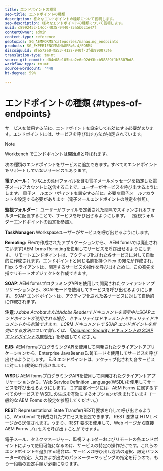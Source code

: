 ```yaml
---
title: エンドポイントの種類
seo-title: エンドポイントの種類
description: 様々なエンドポイントの種類について説明します。
seo-description: 様々なエンドポイントの種類について説明します。
uuid: c899245c-14cc-4035-9440-95a5b6c1e47f
contentOwner: admin
content-type: reference
geptopics: SG_AEMFORMS/categories/managing_endpoints
products: SG_EXPERIENCEMANAGER/6.4/FORMS
discoiquuid: 8fe572e0-8a53-4129-940f-3fdb990073fe
translation-type: tm+mt
source-git-commit: d04e08e105bba2e6c92d93bcb58839f1b5307bd8
workflow-type: tm+mt
source-wordcount: '448'
ht-degree: 59%

---
```



# エンドポイントの種類 {#types-of-endpoints}

サービスを使用する前に、エンドポイントを設定して有効にする必要があります。エンドポイントには、サービスを呼び出す方法が指定されています。

>[!NOTE]
>
>Workbench でエンドポイントは開始点と呼ばれます。

次の種類のエンドポイントをサービスに追加できます。すべてのエンドポイントをサポートしていないサービスもあります。

**電子メール：** 1つ以上の添付ファイルを含む電子メールメッセージを指定した電子メールアカウントに送信することで、ユーザーがサービスを呼び出せるようにします。 電子メールエンドポイントを設定する前に、必要な電子メールアカウントを設定する必要があります（電子メールエンドポイントの設定を参照）。

**監視フォルダー：** ユーザーがファイルを定義された間隔でスキャンされるフォルダーに配置することで、サービスを呼び出せるようにします。 （監視フォルダーエンドポイントの設定を参照）。

**TaskManager:** Workspaceユーザーがサービスを呼び出せるようにします。

**Remoting:** Flexで作成されたアプリケーションから、(AEM formsでは廃止されています)AEM forms Remotingを使用してサービスを呼び出せるようにします。 リモートエンドポイントは、アクティブ化された各サービスに対して自動的に作成されます。エンドポイントと同じ名前を持つ Flex の宛先が作成され、Flex クライアントは、関連するサービスの操作を呼び出すために、この宛先を指すリモートオブジェクトを作成できます。

**SOAP:** AEM formsプログラミングAPIを使用して開発されたクライアントアプリケーションから、SOAPモードを使用してサービスを呼び出せるようにします。 SOAP エンドポイントは、アクティブ化された各サービスに対して自動的に作成されます。

**注意**: *Adobe AcrobatまたはAdobe Readerでドキュメントを表示中にSOAPエンドポイントが使用される場合、セキュリティはドキュメントセキュリティドキュメントから削除できます。 LCRM ドキュメントで SOAP エンドポイントを無効にする方法について詳しくは、「[Document Security ドキュメントの SOAP エンドポイントの無効化](/help/forms/using/admin-help/configuring-client-server-options.md#disable-soap-endpoints-for-document-security-documents)*」を参照してください。

**EJB:** AEM formsプログラミングAPIを使用して開発されたクライアントアプリケーションから、Enterprise JavaBeans(EJB)モードを使用してサービスを呼び出せるようにします。 EJB エンドポイントは、アクティブ化された各サービスに対して自動的に作成されます。

**WSDL:** AEM formsプログラミングAPIを使用して開発されたクライアントアプリケーションから、Web Service Definition Language(WSDL)を使用してサービスを呼び出せるようにします。 コア設定ページには、AEM Forms に属するすべてのサービスで WSDL の生成を有効にするオプションが含まれています（一般的な AEM Forms の設定を参照してください。）

**REST:** Representational State Transfer(REST)要求を介して呼び出せるように、Workbenchで作成されたプロセスを設定できます。 REST 要求は HTML ページから送信されます。つまり、REST 要求を使用して、Web ページから直接 AEM Forms プロセスを呼び出すことができます。

電子メール、タスクマネージャー、監視フォルダーおよびリモートの各エンドポイントによって使用可能になるのは、サービスの特定の操作だけです。これらのエンドポイントを追加する場合は、サービスの呼び出し方法の選択、設定パラメーターの指定、入力および出力のパラメーターマッピングの指定を行うので、もう一段階の設定手順が必要になります。
